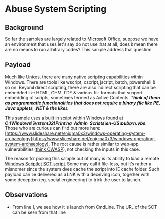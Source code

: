 # Abuse System Scripting

## Background
So far the samples are largely related to Microsoft Office, suppose we have an environment that uses let's say do not use that at all, does it mean there are no means to run arbitrary codes? This sample address that question. 

## Payload
Much like Unixes, there are many native scripting capabilities within Windows. There are tools like wscript, cscript, jscript, batch, powershell & so on. Beyond direct scripting, there are also indirect scripting that can be embedded like HTML, CHM, PDF & various file formats that support embedding of scripts, sometimes termed as Active Contents. ***Think of them as programmatic functionalities that does not require a binary file like PE, Java applets, .NET & the likes.***

This sample uses a built in script within Windows found at ***C:\\Windows\\System32\\Printing_Admin_Scripts\\en-US\\pubprn.vbs***. Those who are curious can find out more here: [https://www.slideshare.net/enigma0x3/windows-operating-system-archaeology](https://www.slideshare.net/enigma0x3/windows-operating-system-archaeology). The root cause is rather similar to web-app vulnerabilities ([think OWASP](https://www.owasp.org/index.php/Category:OWASP_Top_Ten_Project)), not checking the inputs in this case.

The reason for picking this sample out of many is its ability to load a remote [Windows Scriptlet SCT script](https://fileinfo.com/extension/sct). Some may call it file-less, but it's rather a misnomer since the system does cache the script into IE cache folder. Such payload can be delivered as a LNK with a deceiving icon, together with some deception (eg. social engineering) to trick the user to launch.

## Observations
* From line 1, we see how it is launch from CmdLine. The URL of the SCT can be seen from that line
